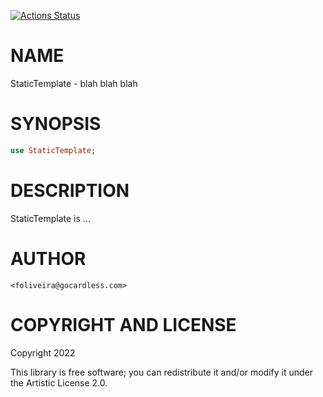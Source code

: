 [![Actions Status](https://github.com/FCO/StaticTemplate/actions/workflows/test.yml/badge.svg)](https://github.com/FCO/StaticTemplate/actions)

NAME
====

StaticTemplate - blah blah blah

SYNOPSIS
========

```raku
use StaticTemplate;
```

DESCRIPTION
===========

StaticTemplate is ...

AUTHOR
======

    <foliveira@gocardless.com>

COPYRIGHT AND LICENSE
=====================

Copyright 2022 

This library is free software; you can redistribute it and/or modify it under the Artistic License 2.0.

